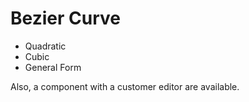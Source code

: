 # Bezier Curve

- Quadratic
- Cubic
- General Form

Also, a component with a customer editor are available. 